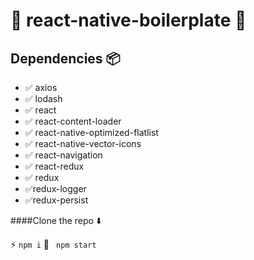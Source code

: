 # :tada:  react-native-boilerplate :tada:

## Dependencies :package:

+ :white_check_mark: axios
+ :white_check_mark: lodash
+ :white_check_mark: react
+ :white_check_mark: react-content-loader
+ :white_check_mark: react-native-optimized-flatlist
+ :white_check_mark: react-native-vector-icons
+ :white_check_mark: react-navigation
+ :white_check_mark: react-redux
+ :white_check_mark: redux
+ :white_check_mark:redux-logger
+ :white_check_mark:redux-persist

####Clone the repo :arrow_down:

:zap: ```npm i```
:rocket: ``` npm start``` 

